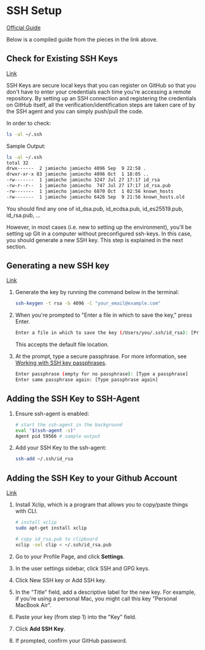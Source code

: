 # SSH Setup

[Official Guide](https://help.github.com/categories/ssh/)

Below is a compiled guide from the pieces in the link above.


## Check for Existing SSH Keys

[Link](https://help.github.com/articles/checking-for-existing-ssh-keys/)

SSH Keys are secure local keys that you can register on GitHub so that you don't have to enter your credentials each time you're accessing a remote repository. By setting up an SSH connection and registering the credentials on GitHub itself, all the verification/identification steps are taken care of by the SSH agent and you can simply push/pull the code.

In order to check:

```bash
ls -al ~/.ssh
```

Sample Output:

```bash
ls -al ~/.ssh
total 32
drwx------  2 jamiecho jamiecho 4096 Sep  9 22:58 .
drwxr-xr-x 83 jamiecho jamiecho 4096 Oct  1 18:05 ..
-rw-------  1 jamiecho jamiecho 3247 Jul 27 17:17 id_rsa
-rw-r--r--  1 jamiecho jamiecho  747 Jul 27 17:17 id_rsa.pub
-rw-------  1 jamiecho jamiecho 6870 Oct  1 02:56 known_hosts
-rw-------  1 jamiecho jamiecho 6426 Sep  9 21:56 known_hosts.old
```

You should find any one of id_dsa.pub, id_ecdsa.pub, id_es25519.pub, id_rsa.pub, ...

However, in most cases (i.e. new to setting up the environment), you'll be setting up Git in a computer without preconfigured ssh-keys. In this case, you should generate a new SSH key. This step is explained in the next section.

## Generating a new SSH key

[Link](https://help.github.com/articles/generating-a-new-ssh-key-and-adding-it-to-the-ssh-agent/)

1. Generate the key by running the command below in the terminal:

	```bash
	ssh-keygen -t rsa -b 4096 -C "your_email@example.com"
	```

2. When you're prompted to "Enter a file in which to save the key," press Enter.

	```bash
	Enter a file in which to save the key (/Users/you/.ssh/id_rsa): [Press enter]
	```

	This accepts the default file location.

3. At the prompt, type a secure passphrase. For more information, see [Working with SSH key passphrases](https://help.github.com/articles/working-with-ssh-key-passphrases/). 

	```bash
	Enter passphrase (empty for no passphrase): [Type a passphrase]
	Enter same passphrase again: [Type passphrase again]
	```

## Adding the SSH Key to SSH-Agent

1. Ensure ssh-agent is enabled:

	```bash
	# start the ssh-agent in the background
	eval "$(ssh-agent -s)"
	Agent pid 59566 # sample output
	```

2. Add your SSH Key to the ssh-agent:

	```bash
	ssh-add ~/.ssh/id_rsa
	```

## Adding the SSH Key to your Github Account

[Link](https://help.github.com/articles/adding-a-new-ssh-key-to-your-github-account/)

1. Install Xclip, which is a program that allows you to copy/paste things with CLI.

	```bash
	# install xclip
	sudo apt-get install xclip

	# copy id_rsa.pub to clipboard
	xclip -sel clip < ~/.ssh/id_rsa.pub	
	```

2. Go to your Profile Page, and click **Settings**.

3. In the user settings sidebar, click SSH and GPG keys.

4. Click New SSH key or Add SSH key.

5. In the "Title" field, add a descriptive label for the new key. For example, if you're using a personal Mac, you might call this key "Personal MacBook Air".

6. Paste your key (from step 1) into the "Key" field. 

7. Click **Add SSH Key**.

8. If prompted, confirm your GitHub password.
